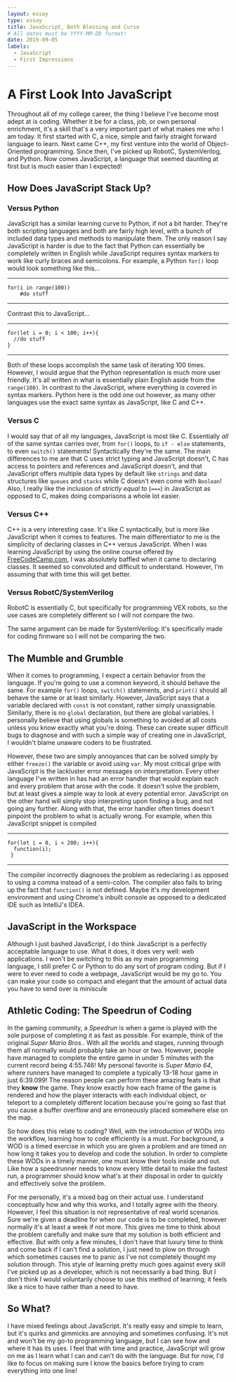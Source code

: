 ```yaml
---
layout: essay
type: essay
title: JavaScript, Both Blessing and Curse
# All dates must be YYYY-MM-DD format!
date: 2019-09-05
labels:
  - JavaScript
  - First Impressions
---
```


# A First Look Into JavaScript

Throughout all of my college career, the thing I believe I've become most adept at is coding. Whether it be for a class, job, or own personal enrichment, it's a skill that's a very important part of what makes me who I am today. It first started with C, a nice, simple and fairly straight forward language to learn. Next came C++, my first venture into the world of Object-Oriented programming. Since then, I've picked up RobotC, SystemVerilog, and Python. Now comes JavaScript, a language that seemed daunting at first but is much easier than I expected!

## How Does JavaScript Stack Up?

### Versus Python
JavaScript has a similar learning curve to Python, if not a bit harder. They're both scripting languages and both are fairly high level, with a bunch of included data types and methods to manipulate them. The only reason I say JavaScript is harder is due to the fact that Python can essentially be completely written in English while JavaScript requires syntax markers to work like curly braces and semicolons. For example, a Python `for()` loop would look something like this...

---
```
for(i in range(100))
    #do stuff
```
---
Contrast this to JavaScript...

---
```
for(let i = 0; i < 100; i++){
  //do stuff
}
```
---

Both of these loops accomplish the same task of iterating 100 times. However, I would argue that the Python representation is much more user friendly. It's all written in what is essentially plain English aside from the `range(100)`. In contrast to the JavaScript, where everything is covered in syntax markers. Python here is the odd one out however, as many other languages use the exact same syntax as JavaScript, like C and C++.

### Versus C

I would say that of all my languages, JavaScript is most like C. Essentially *all* of the same syntax carries over, from `for()` loops, to `if - else` statements, to even `switch()` statements! Syntactically they're the same. The main differences to me are that C uses strict typing and JavaScript doesn't, C has access to pointers and references and JavaScript doesn't, and that JavaScript offers multiple data types by default like `strings` and data structures like `queues` and `stacks` while C doesn't even come with `Boolean`! Also, I really like the inclusion of _strictly equal to_ (`===`) in JavaScript as opposed to C, makes doing comparisons a whole lot easier.

### Versus C++

C++ is a very interesting case. It's like C syntactically, but is more like JavaScript when it comes to features. The main differentiator to me is the simplicity of declaring classes in C++ versus JavaScript. When I was learning JavaScript by using the online course offered by [FreeCodeCamp.com](https://learn.freecodecamp.org/), I was absolutely baffled when it came to declaring classes. It seemed so convoluted and difficult to understand. However, I'm assuming that with time this will get better.

### Versus RobotC/SystemVerilog
RobotC is essentially C, but specifically for programming VEX robots, so the use cases are completely different so I will not compare the two.

The same argument can be made for SystemVerilog: it's specifically made for coding firmware so I will not be comparing the two.

## The Mumble and Grumble

When it comes to programming, I expect a certain behavior from the language. If you're going to use a common keyword, it should behave the same. For example `for()` loops, `switch()` statements, and `print()` should all behave the same or at least similarly. However, JavaScript says that a variable declared with `const` is not constant, rather simply unassignable. Similarly, there is no `global` declaration, but there are global variables. I personally believe that using globals is something to avoided at all costs unless you know exactly what you're doing. These can create super difficult bugs to diagnose and with such a simple way of creating one in JavaScript, I wouldn't blame unaware coders to be frustrated. 

However, these two are simply annoyances that can be solved simply by either `freeze()` the variable or avoid using `var`. My most critical gripe with JavaScript is the lackluster error messages on interpretation. Every other language I've written in has had an error handler that would explain each and every problem that arose with the code. It doesn't solve the problem, but at least gives a simple way to look at every potential error. JavaScript on the other hand will simply stop interpreting upon finding a bug, and not going any further. Along with that, the error handler often times doesn't pinpoint the problem to what is actually wrong. For example, when this JavaScript snippet is compiled

---
```
for(let i = 0, i < 200; i++){
  function(i);
 }
 ```
 ---
 
The compiler incorrectly diagnoses the problem as redeclaring i as opposed to using a comma instead of a semi-colon. The compiler also fails to bring up the fact that `function()` is not defined. Maybe it's my development environment and using Chrome's inbuilt console as opposed to a dedicated IDE such as IntelliJ's IDEA. 

## JavaScript in the Workspace

Although I just bashed JavaScript, I do think JavaScript is a perfectly acceptable language to use. What it does, it does very well: web applications. I won't be switching to this as my main programming language, I still prefer C or Python to do any sort of program coding. But if I were to ever need to code a webpage, JavaScript would be my go to. You can make your code so compact and elegant that the amount of actual data you have to send over is miniscule 

## Athletic Coding: The Speedrun of Coding

In the gaming community, a _Speedrun_ is when a game is played with the sole purpose of completing it as fast as possible. For example, think of the original _Super Mario Bros._. With all the worlds and stages, running through them all normally would probably take an hour or two. However, people have managed to complete the entire game in under 5 minutes with the current record being 4:55.746! My personal favorite is _Super Mario 64_, where runners have managed to complete a typically 13-18 hour game in just 6:39.099! The reason people can perform these amazing feats is that they __know__ the game. They know exactly how each frame of the game is rendered and how the player interacts with each individual object, or teleport to a completely different location because you're going so fast that you cause a buffer overflow and are erroneously placed somewhere else on the map.

So how does this relate to coding? Well, with the introduction of WODs into the workflow, learning how to code efficiently is a must. For background, a WOD is a timed exercise in which you are given a problem and are timed on how long it takes you to develop and code the solution. In order to complete these WODs in a timely manner, one must know their tools inside and out. Like how a speedrunner needs to know every little detail to make the fastest run, a programmer should know what's at their disposal in order to quickly and effectively solve the problem. 

For me personally, it's a mixed bag on their actual use. I understand conceptually how and why this works, and I totally agree with the theory. However, I feel this situation is not representative of real world scenarios. Sure we're given a deadline for when our code is to be completed, however normally it's at least a week if not more. This gives me time to think about the problem carefully and make sure that my solution is both efficient and effective. But with only a few minutes, I don't have that luxury time to think and come back if I can't find a solution, I just need to plow on through which sometimes causes me to panic as I've not completely thought my solution through. This style of learning pretty much goes against every skill I've picked up as a developer, which is not necessarily a bad thing. But I don't think I would voluntarily choose to use this method of learning; it feels like a nice to have rather than a need to have.

## So What?
I have mixed feelings about JavaScript. It's really easy and simple to learn, but it's quirks and gimmicks are annoying and sometimes confusing. It's not and won't be my go-to programming language, but I can see how and where it has its uses. I feel that with time and practice, JavaScript will grow on me as I learn what I can and can't do with the language. But for now, I'd like to focus on making sure I know the basics before trying to cram everything into one line!
